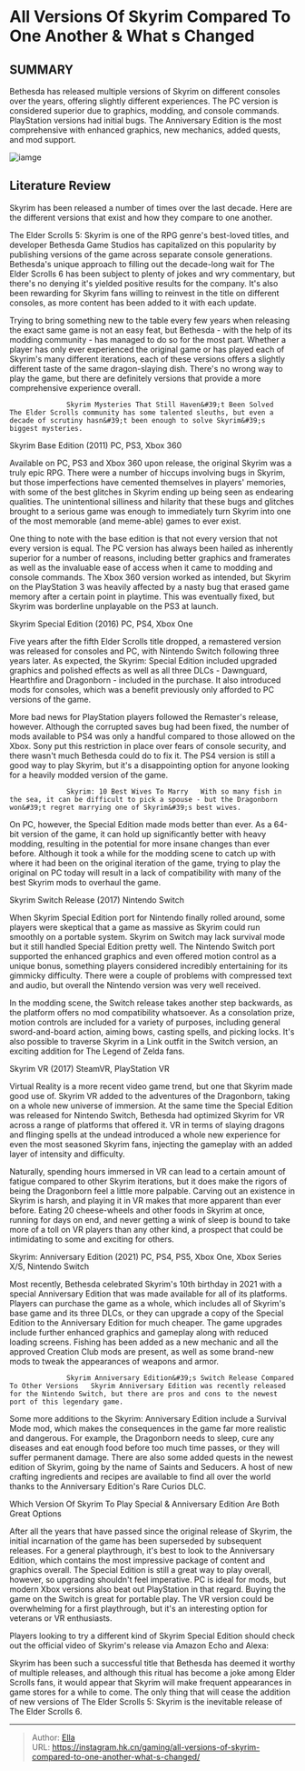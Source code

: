 # All Versions Of Skyrim Compared To One Another &amp; What s Changed


## SUMMARY 



  Bethesda has released multiple versions of Skyrim on different consoles over the years, offering slightly different experiences.   The PC version is considered superior due to graphics, modding, and console commands. PlayStation versions had initial bugs.   The Anniversary Edition is the most comprehensive with enhanced graphics, new mechanics, added quests, and mod support.  

![iamge](https://static1.srcdn.com/wordpress/wp-content/uploads/2021/12/The-Elder-Scrolls-V-Skyrim-Dragonborn-Poster.jpg)

## Literature Review

Skyrim has been released a number of times over the last decade. Here are the different versions that exist and how they compare to one another. 




The Elder Scrolls 5: Skyrim is one of the RPG genre&#39;s best-loved titles, and developer Bethesda Game Studios has capitalized on this popularity by publishing versions of the game across separate console generations. Bethesda&#39;s unique approach to filling out the decade-long wait for The Elder Scrolls 6 has been subject to plenty of jokes and wry commentary, but there&#39;s no denying it&#39;s yielded positive results for the company. It&#39;s also been rewarding for Skyrim fans willing to reinvest in the title on different consoles, as more content has been added to it with each update.




Trying to bring something new to the table every few years when releasing the exact same game is not an easy feat, but Bethesda - with the help of its modding community - has managed to do so for the most part. Whether a player has only ever experienced the original game or has played each of Skyrim&#39;s many different iterations, each of these versions offers a slightly different taste of the same dragon-slaying dish. There&#39;s no wrong way to play the game, but there are definitely versions that provide a more comprehensive experience overall.

                  Skyrim Mysteries That Still Haven&#39;t Been Solved   The Elder Scrolls community has some talented sleuths, but even a decade of scrutiny hasn&#39;t been enough to solve Skyrim&#39;s biggest mysteries.   


 Skyrim Base Edition (2011) 
PC, PS3, Xbox 360
          




Available on PC, PS3 and Xbox 360 upon release, the original Skyrim was a truly epic RPG. There were a number of hiccups involving bugs in Skyrim, but those imperfections have cemented themselves in players&#39; memories, with some of the best glitches in Skyrim ending up being seen as endearing qualities. The unintentional silliness and hilarity that these bugs and glitches brought to a serious game was enough to immediately turn Skyrim into one of the most memorable (and meme-able) games to ever exist.

One thing to note with the base edition is that not every version that not every version is equal. The PC version has always been hailed as inherently superior for a number of reasons, including better graphics and framerates as well as the invaluable ease of access when it came to modding and console commands. The Xbox 360 version worked as intended, but Skyrim on the PlayStation 3 was heavily affected by a nasty bug that erased game memory after a certain point in playtime. This was eventually fixed, but Skyrim was borderline unplayable on the PS3 at launch.






 Skyrim Special Edition (2016) 
PC, PS4, Xbox One
          

Five years after the fifth Elder Scrolls title dropped, a remastered version was released for consoles and PC, with Nintendo Switch following three years later. As expected, the Skyrim: Special Edition included upgraded graphics and polished effects as well as all three DLCs - Dawnguard, Hearthfire and Dragonborn - included in the purchase. It also introduced mods for consoles, which was a benefit previously only afforded to PC versions of the game.

More bad news for PlayStation players followed the Remaster&#39;s release, however. Although the corrupted saves bug had been fixed, the number of mods available to PS4 was only a handful compared to those allowed on the Xbox. Sony put this restriction in place over fears of console security, and there wasn&#39;t much Bethesda could do to fix it. The PS4 version is still a good way to play Skyrim, but it&#39;s a disappointing option for anyone looking for a heavily modded version of the game.




                  Skyrim: 10 Best Wives To Marry   With so many fish in the sea, it can be difficult to pick a spouse - but the Dragonborn won&#39;t regret marrying one of Skyrim&#39;s best wives.   

On PC, however, the Special Edition made mods better than ever. As a 64-bit version of the game, it can hold up significantly better with heavy modding, resulting in the potential for more insane changes than ever before. Although it took a while for the modding scene to catch up with where it had been on the original iteration of the game, trying to play the original on PC today will result in a lack of compatibility with many of the best Skyrim mods to overhaul the game.



 Skyrim Switch Release (2017) 
Nintendo Switch

When Skyrim Special Edition port for Nintendo finally rolled around, some players were skeptical that a game as massive as Skyrim could run smoothly on a portable system. Skyrim on Switch may lack survival mode but it still handled Special Edition pretty well. The Nintendo Switch port supported the enhanced graphics and even offered motion control as a unique bonus, something players considered incredibly entertaining for its gimmicky difficulty. There were a couple of problems with compressed text and audio, but overall the Nintendo version was very well received.




In the modding scene, the Switch release takes another step backwards, as the platform offers no mod compatibility whatsoever. As a consolation prize, motion controls are included for a variety of purposes, including general sword-and-board action, aiming bows, casting spells, and picking locks. It&#39;s also possible to traverse Skyrim in a Link outfit in the Switch version, an exciting addition for The Legend of Zelda fans.



 Skyrim VR (2017) 
SteamVR, PlayStation VR
          

Virtual Reality is a more recent video game trend, but one that Skyrim made good use of. Skyrim VR added to the adventures of the Dragonborn, taking on a whole new universe of immersion. At the same time the Special Edition was released for Nintendo Switch, Bethesda had optimized Skyrim for VR across a range of platforms that offered it. VR in terms of slaying dragons and flinging spells at the undead introduced a whole new experience for even the most seasoned Skyrim fans, injecting the gameplay with an added layer of intensity and difficulty.




Naturally, spending hours immersed in VR can lead to a certain amount of fatigue compared to other Skyrim iterations, but it does make the rigors of being the Dragonborn feel a little more palpable. Carving out an existence in Skyrim is harsh, and playing it in VR makes that more apparent than ever before. Eating 20 cheese-wheels and other foods in Skyrim at once, running for days on end, and never getting a wink of sleep is bound to take more of a toll on VR players than any other kind, a prospect that could be intimidating to some and exciting for others.



 Skyrim: Anniversary Edition (2021) 
PC, PS4, PS5, Xbox One, Xbox Series X/S, Nintendo Switch
          

Most recently, Bethesda celebrated Skyrim&#39;s 10th birthday in 2021 with a special Anniversary Edition that was made available for all of its platforms. Players can purchase the game as a whole, which includes all of Skyrim&#39;s base game and its three DLCs, or they can upgrade a copy of the Special Edition to the Anniversary Edition for much cheaper. The game upgrades include further enhanced graphics and gameplay along with reduced loading screens. Fishing has been added as a new mechanic and all the approved Creation Club mods are present, as well as some brand-new mods to tweak the appearances of weapons and armor.




                  Skyrim Anniversary Edition&#39;s Switch Release Compared To Other Versions   Skyrim Anniversary Edition was recently released for the Nintendo Switch, but there are pros and cons to the newest port of this legendary game.   

Some more additions to the Skyrim: Anniversary Edition include a Survival Mode mod, which makes the consequences in the game far more realistic and dangerous. For example, the Dragonborn needs to sleep, cure any diseases and eat enough food before too much time passes, or they will suffer permanent damage. There are also some added quests in the newest edition of Skyrim, going by the name of Saints and Seducers. A host of new crafting ingredients and recipes are available to find all over the world thanks to the Anniversary Edition&#39;s Rare Curios DLC.



 Which Version Of Skyrim To Play 
Special &amp; Anniversary Edition Are Both Great Options
         




After all the years that have passed since the original release of Skyrim, the initial incarnation of the game has been superseded by subsequent releases. For a general playthrough, it&#39;s best to look to the Anniversary Edition, which contains the most impressive package of content and graphics overall. The Special Edition is still a great way to play overall, however, so upgrading shouldn&#39;t feel imperative. PC is ideal for mods, but modern Xbox versions also beat out PlayStation in that regard. Buying the game on the Switch is great for portable play. The VR version could be overwhelming for a first playthrough, but it&#39;s an interesting option for veterans or VR enthusiasts.



Players looking to try a different kind of Skyrim Special Edition should check out the official video of Skyrim&#39;s release via Amazon Echo and Alexa:

 
 




Skyrim has been such a successful title that Bethesda has deemed it worthy of multiple releases, and although this ritual has become a joke among Elder Scrolls fans, it would appear that Skyrim will make frequent appearances in game stores for a while to come. The only thing that will cease the addition of new versions of The Elder Scrolls 5: Skyrim is the inevitable release of The Elder Scrolls 6.






---

> Author: [Ella](https://instagram.hk.cn/)  
> URL: https://instagram.hk.cn/gaming/all-versions-of-skyrim-compared-to-one-another-what-s-changed/  

